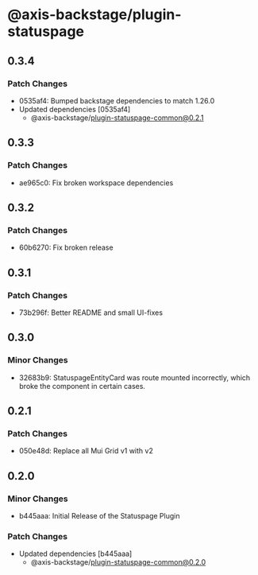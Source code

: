 # @axis-backstage/plugin-statuspage

## 0.3.4

### Patch Changes

- 0535af4: Bumped backstage dependencies to match 1.26.0
- Updated dependencies [0535af4]
  - @axis-backstage/plugin-statuspage-common@0.2.1

## 0.3.3

### Patch Changes

- ae965c0: Fix broken workspace dependencies

## 0.3.2

### Patch Changes

- 60b6270: Fix broken release

## 0.3.1

### Patch Changes

- 73b296f: Better README and small UI-fixes

## 0.3.0

### Minor Changes

- 32683b9: StatuspageEntityCard was route mounted incorrectly, which broke the component in certain cases.

## 0.2.1

### Patch Changes

- 050e48d: Replace all Mui Grid v1 with v2

## 0.2.0

### Minor Changes

- b445aaa: Initial Release of the Statuspage Plugin

### Patch Changes

- Updated dependencies [b445aaa]
  - @axis-backstage/plugin-statuspage-common@0.2.0
